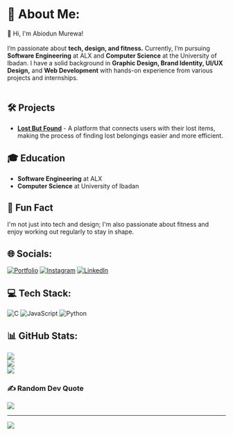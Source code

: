 # 💫 About Me:
👋 Hi, I'm Abiodun Murewa!<br><br>I’m passionate about **tech, design, and fitness.** Currently, I’m pursuing **Software Engineering** at ALX and **Computer Science** at the University of Ibadan. I have a solid background in **Graphic Design, Brand Identity, UI/UX Design,** and **Web Development** with hands-on experience from various projects and internships.<br><br>

## 🛠️ **Projects**
- **[Lost But Found](https://github.com/Psybah/Lost-But-Found)** - A platform that connects users with their lost items, making the process of finding lost belongings easier and more efficient.

## 🎓 **Education**
- **Software Engineering** at ALX
- **Computer Science** at University of Ibadan

## 🌱 **Fun Fact**
I'm not just into tech and design; I'm also passionate about fitness and enjoy working out regularly to stay in shape.

## 🌐 Socials:
[![Portfolio](https://img.shields.io/badge/Behance-1769ff?logo=behance&logoColor=white)](https://behance.net/https://www.behance.net/cybersmith) [![Instagram](https://img.shields.io/badge/Instagram-%23E4405F.svg?logo=Instagram&logoColor=white)](https://instagram.com/https://www.instagram.com/cybersmith_studios/) [![LinkedIn](https://img.shields.io/badge/LinkedIn-%230077B5.svg?logo=linkedin&logoColor=white)](https://linkedin.com/in/https://www.linkedin.com/in/oluwamurewa/) 

## 💻 Tech Stack:
![C](https://img.shields.io/badge/c-%2300599C.svg?style=for-the-badge&logo=c&logoColor=white) ![JavaScript](https://img.shields.io/badge/javascript-%23323330.svg?style=for-the-badge&logo=javascript&logoColor=%23F7DF1E) ![Python](https://img.shields.io/badge/python-3670A0?style=for-the-badge&logo=python&logoColor=ffdd54)
## 📊 GitHub Stats:
![](https://github-readme-stats.vercel.app/api?username=Psybah&theme=dark&hide_border=false&include_all_commits=false&count_private=false)<br/>
![](https://github-readme-streak-stats.herokuapp.com/?user=Psybah&theme=dark&hide_border=false)<br/>
![](https://github-readme-stats.vercel.app/api/top-langs/?username=Psybah&theme=dark&hide_border=false&include_all_commits=false&count_private=false&layout=compact)


### ✍️ Random Dev Quote
![](https://quotes-github-readme.vercel.app/api?type=horizontal&theme=radical)

---
[![](https://visitcount.itsvg.in/api?id=Psybah&icon=0&color=13)](https://visitcount.itsvg.in)

<!-- Proudly created with GPRM ( https://gprm.itsvg.in ) -->

<!---
Psybah/Psybah is a ✨ special ✨ repository because its `README.md` (this file) appears on your GitHub profile.
You can click the Preview link to take a look at your changes.
--->
